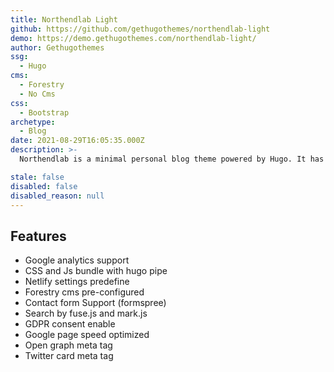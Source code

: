 ```yaml
---
title: Northendlab Light
github: https://github.com/gethugothemes/northendlab-light
demo: https://demo.gethugothemes.com/northendlab-light/
author: Gethugothemes
ssg:
  - Hugo
cms:
  - Forestry
  - No Cms
css:
  - Bootstrap
archetype:
  - Blog
date: 2021-08-29T16:05:35.000Z
description: >-
  Northendlab is a minimal personal blog theme powered by Hugo. It has a Premium version on our gethugothemes site.

stale: false
disabled: false
disabled_reason: null
---
```


## Features

- Google analytics support
- CSS and Js bundle with hugo pipe
- Netlify settings predefine
- Forestry cms pre-configured
- Contact form Support (formspree)
- Search by fuse.js and mark.js
- GDPR consent enable
- Google page speed optimized
- Open graph meta tag
- Twitter card meta tag
